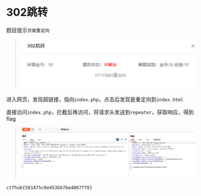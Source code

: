 # 302跳转

题目提示`页面重定向`

> <img src="./img/4.png">

进入网页，发现超链接，指向`index.php`，点击后发现是重定向到`index.html`

直接访问`index.php`，拦截后再访问，将请求头发送到`repeater`，获取响应，得到flag

> <img src="./img/5.png">

```flag
ctfhub{581475c0e453bb7be4067ff8}
```

